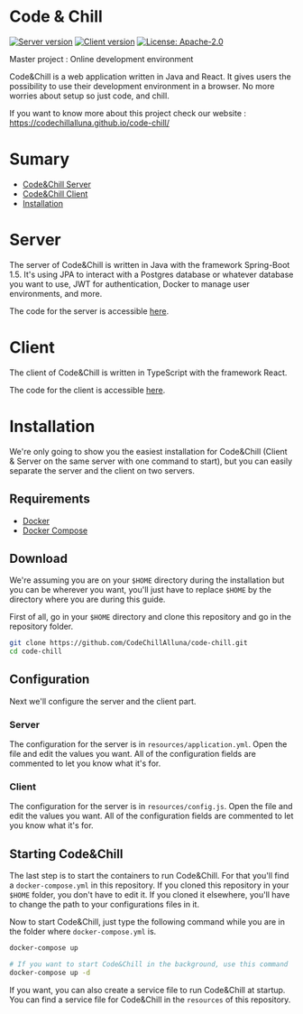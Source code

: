 # Code & Chill

[![Server version](https://img.shields.io/github/tag/CodeChillAlluna/code-chill-server.svg?label=Server&style=for-the-badge)](https://github.com/CodeChillAlluna/code-chill-server)
[![Client version](https://img.shields.io/github/tag/CodeChillAlluna/code-chill-client.svg?label=Client&style=for-the-badge)](https://github.com/CodeChillAlluna/code-chill-client)
[![License: Apache-2.0](https://img.shields.io/badge/License-Apache%202.0-blue.svg?style=for-the-badge)](https://opensource.org/licenses/Apache-2.0)

Master project : Online development environment

Code&Chill is a web application written in Java and React. It gives users the possibility to use their development environment in a browser. No more worries about setup so just code, and chill.

If you want to know more about this project check our website : https://codechillalluna.github.io/code-chill/



# Sumary

- [Code&Chill Server](#server)
- [Code&Chill Client](#client)
- [Installation](#installation)



# Server

The server of Code&Chill is written in Java with the framework Spring-Boot 1.5. It's using JPA to interact with a Postgres database or whatever database you want to use, JWT for authentication, Docker to manage user environments, and more.

The code for the server is accessible [here](https://github.com/CodeChillAlluna/code-chill-server).



# Client

The client of Code&Chill is written in TypeScript with the framework React.

The code for the client is accessible [here](https://github.com/CodeChillAlluna/code-chill-client).



# Installation

We're only going to show you the easiest installation for Code&Chill (Client & Server on the same server with one command to start), but you can easily separate the server and the client on two servers.



## Requirements

- [Docker](https://www.docker.com/)
- [Docker Compose](https://docs.docker.com/compose/)



## Download

We're assuming you are on your `$HOME` directory during the installation but you can be wherever you want, you'll just have to replace `$HOME` by the directory where you are during this guide.

First of all, go in your `$HOME` directory and clone this repository and go in the repository folder.

```sh
git clone https://github.com/CodeChillAlluna/code-chill.git
cd code-chill
```



## Configuration

Next we'll configure the server and the client part.

### Server

The configuration for the server is in `resources/application.yml`. Open the file and edit the values you want. All of the configuration fields are commented to let you know what it's for.

### Client

The configuration for the server is in `resources/config.js`. Open the file and edit the values you want. All of the configuration fields are commented to let you know what it's for.



## Starting Code&Chill

The last step is to start the containers to run Code&Chill. For that you'll find a `docker-compose.yml` in this repository. If you cloned this repository in your `$HOME` folder, you don't have to edit it. If you cloned it elsewhere, you'll have to change the path to your configurations files in it.

Now to start Code&Chill, just type the following command while you are in the folder where `docker-compose.yml` is.

```sh
docker-compose up

# If you want to start Code&Chill in the background, use this command
docker-compose up -d
```

If you want, you can also create a service file to run Code&Chill at startup. You can find a service file for Code&Chill in the `resources` of this repository.
